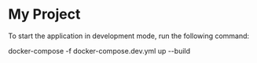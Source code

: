 # My Project
To start the application in development mode, run the following command:

docker-compose -f docker-compose.dev.yml up --build